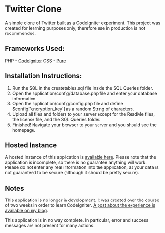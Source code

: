 Twitter Clone
=============

A simple clone of Twitter built as a CodeIgniter experiment. This project was created for learning purposes only, therefore use in production is not recommended.

Frameworks Used:
-------------
PHP  - [CodeIgniter](http://ellislab.com/codeigniter)
CSS - [Pure](http://purecss.io/)

Installation Instructions:
-------------
1. Run the SQL in the createtables.sql file inside the SQL Queries folder.
2. Open the application/config/database.php file and enter your database information.
3. Open the application/config/config.php file and define $config['encryption_key'] as a random String of characters.
4. Upload all files and folders to your server except for the ReadMe files, the license file, and the SQL Queries folder.
5. Finished! Navigate your browser to your server and you should see the homepage.

Hosted Instance
-------------
A hosted instance of this application is [available here](http://zipper.jrmiller.co/). Please note that the application is incomplete, so there is no guarantee anything will work. Please do not enter any real information into the application, as your data is not guaranteed to be secure (although it should be pretty secure).

Notes
-----
This application is no longer in development. It was created over the course of two weeks in order to learn CodeIgniter. [A post about the experience is available on my blog](http://blog.jrmiller.co/project-1-codeigniter).

This application is in no way complete. In particular, error and success messages are not present for many actions.

